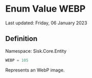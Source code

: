 # Enum Value WEBP
Last updated: Friday, 06 January 2023

## Definition
Namespace: Sisk.Core.Entity

```csharp
WEBP = 105
```

Represents an WebP image.

